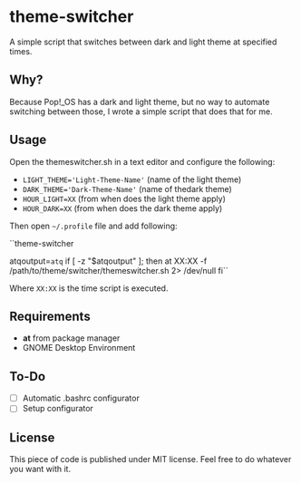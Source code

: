 # theme-switcher

 A simple script that switches between dark and light theme at specified times.

## Why?

Because Pop!_OS has a dark and light theme, but no way to automate switching between those, I wrote a simple script that does that for me.

## Usage

Open the themeswitcher.sh in a text editor and configure the following:

- `LIGHT_THEME='Light-Theme-Name'` (name of the light theme)
- `DARK_THEME='Dark-Theme-Name'` (name of thedark theme)
- `HOUR_LIGHT=XX` (from when does the light theme apply)
- `HOUR_DARK=XX` (from when does the dark theme apply)

Then open `~/.profile` file and add following:

``theme-switcher

atqoutput=`atq`
if [ -z "$atqoutput" ]; then
  at XX:XX -f /path/to/theme/switcher/themeswitcher.sh 2> /dev/null
fi``

Where `XX:XX` is the time script is executed.

## Requirements

- **at** from package manager
- GNOME Desktop Environment

## To-Do

- [ ] Automatic .bashrc configurator
- [ ] Setup configurator

## License

This piece of code is published under MIT license. Feel free to do whatever you want with it.
